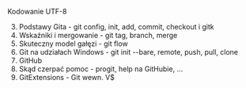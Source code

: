 Kodowanie UTF-8

3.	Podstawy Gita - git config, init, add, commit, checkout i gitk
4.	Wskaźniki i mergowanie - git tag, branch, merge
5.	Skuteczny model gałęzi - git flow
4.	Git na udziałach Windows - git init --bare, remote, push, pull, clone
5.	GitHub
6.	Skąd czerpać pomoc - progit, help na GitHubie, ...
6.	GitExtensions - Git wewn. V$
